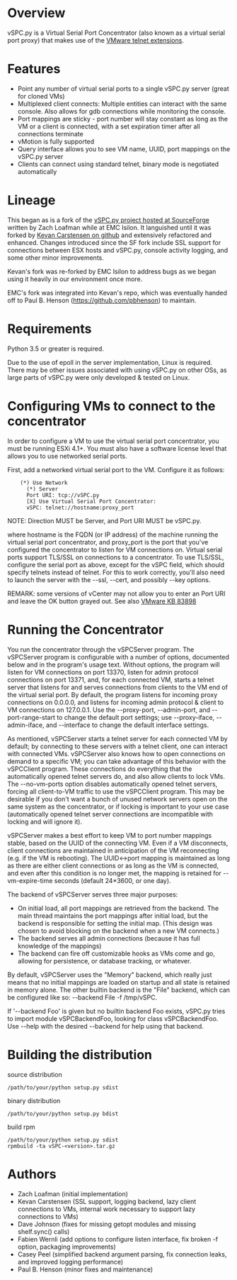 # Overview

vSPC.py is a Virtual Serial Port Concentrator (also known as a virtual
serial port proxy) that makes use of the
[VMware telnet extensions](http://www.vmware.com/support/developer/vc-sdk/visdk41pubs/vsp41_usingproxy_virtual_serial_ports.pdf).

# Features

- Point any number of virtual serial ports to a single vSPC.py server
(great for cloned VMs)
- Multiplexed client connects: Multiple entities can interact with the
same console. Also allows for gdb connections while monitoring the console.
- Port mappings are sticky - port number will stay constant as long as
the VM or a client is connected, with a set expiration timer after all
connections terminate
- vMotion is fully supported
- Query interface allows you to see VM name, UUID, port mappings on the
vSPC.py server
- Clients can connect using standard telnet, binary mode is negotiated
automatically

# Lineage

This began as is a fork of the
[vSPC.py project hosted at SourceForge](http://sourceforge.net/p/vspcpy/home/Home/)
written by Zach Loafman while at EMC Isilon. It languished until it was
forked by [Kevan Carstensen on github](https://github.com/isnotajoke) and
extensively refactored and enhanced. Changes introduced since the SF fork
include SSL support for connections between ESX hosts and vSPC.py, console
activity logging, and some other minor improvements.

Kevan's fork was re-forked by EMC Isilon to address bugs as we began using
it heavily in our environment once more.

EMC's fork was integrated into Kevan's repo, which was eventually handed
off to Paul B. Henson (https://github.com/pbhenson) to maintain.

# Requirements

Python 3.5 or greater is required.

Due to the use of epoll in the server implementation, Linux is required.
There may be other issues associated with using vSPC.py on other OSs, as
large parts of vSPC.py were only developed & tested on Linux.

# Configuring VMs to connect to the concentrator

In order to configure a VM to use the virtual serial port concentrator,
you must be running ESXi 4.1+. You must also have a software license
level that allows you to use networked serial ports.

First, add a networked virtual serial port to the VM. Configure it as
follows:

```
    (*) Use Network
      (*) Server
      Port URI: tcp://vSPC.py
      [X] Use Virtual Serial Port Concentrator:
      vSPC: telnet://hostname:proxy_port
```
NOTE: Direction MUST be Server, and Port URI MUST be vSPC.py. 

where hostname is the FQDN (or IP address) of the machine running the
virtual serial port concentrator, and proxy_port is the port that you've
configured the concentrator to listen for VM connections on. Virtual
serial ports support TLS/SSL on connections to a concentrator.  To use
TLS/SSL, configure the serial port as above, except for the vSPC field,
which should specify telnets instead of telnet. For this to work
correctly, you'll also need to launch the server with the --ssl, --cert,
and possibly --key options.

REMARK: some versions of vCenter may not allow you to enter an Port URI and leave the OK button grayed out.
See also [VMware KB 83898](https://kb.vmware.com/s/article/83898)

# Running the Concentrator

You run the concentrator through the vSPCServer program. The vSPCServer
program is configurable with a number of options, documented below and
in the program's usage text. Without options, the program will listen
for VM connections on port 13370, listen for admin protocol connections
on port 13371, and, for each connected VM, starts a telnet server that
listens for and serves connections from clients to the VM end of the
virtual serial port. By default, the program listens for incoming proxy
connections on 0.0.0.0, and listens for incoming admin protocol & client
to VM connections on 127.0.0.1. Use the --proxy-port, --admin-port, and
--port-range-start to change the default port settings; use
--proxy-iface, --admin-iface, and --interface to change the default
interface settings.

As mentioned, vSPCServer starts a telnet server for each connected VM by
default; by connecting to these servers with a telnet client, one can
interact with connected VMs. vSPCServer also knows how to open
connections on demand to a specific VM; you can take advantage of this
behavior with the vSPCClient program. These connections do everything
that the automatically opened telnet servers do, and also allow clients
to lock VMs. The --no-vm-ports option disables automatically opened
telnet servers, forcing all client-to-VM traffic to use the vSPCClient
program. This may be desirable if you don't want a bunch of unused
network servers open on the same system as the concentrator, or if
locking is important to your use case (automatically opened telnet
server connections are incompatible with locking and will ignore it).

vSPCServer makes a best effort to keep VM to port number mappings
stable, based on the UUID of the connecting VM. Even if a VM
disconnects, client connections are maintained in anticipation of the VM
reconnecting (e.g. if the VM is rebooting). The UUID<->port mapping is
maintained as long as there are either client connections or as long as
the VM is connected, and even after this condition is no longer met, the
mapping is retained for --vm-expire-time seconds (default 24*3600, or
one day).

The backend of vSPCServer serves three major purposes:
- On initial load, all port mappings are retrieved from the backend.
The main thread maintains the port mappings after initial load, but the
backend is responsible for setting the initial map. (This design was
chosen to avoid blocking on the backend when a new VM connects.)
- The backend serves all admin connections (because it has full knowledge
of the mappings)
- The backend can fire off customizable hooks as VMs come and go, allowing
for persistence, or database tracking, or whatever.

By default, vSPCServer uses the "Memory" backend, which really just
means that no initial mappings are loaded on startup and all state is
retained in memory alone. The other builtin backend is the "File"
backend, which can be configured like so: --backend File -f /tmp/vSPC.

If '--backend Foo' is given but no builtin backend Foo exists, vSPC.py
tries to import module vSPCBackendFoo, looking for class vSPCBackendFoo.
Use --help with the desired --backend for help using that backend.

# Building the distribution

source distribution
```
/path/to/your/python setup.py sdist
```

binary distribution
```
/path/to/your/python setup.py bdist
```

build rpm
```
/path/to/your/python setup.py sdist
rpmbuild -ta vSPC-<version>.tar.gz
```

# Authors

- Zach Loafman (initial implementation)
- Kevan Carstensen (SSL support, logging backend, lazy client connections to VMs, internal work necessary to support lazy connections to VMs)
- Dave Johnson (fixes for missing getopt modules and missing shelf.sync() calls)
- Fabien Wernli (add options to configure listen interface, fix broken -f option, packaging improvements)
- Casey Peel (simplified backend argument parsing, fix connection leaks, and improved logging performance)
- Paul B. Henson (minor fixes and maintenance)
